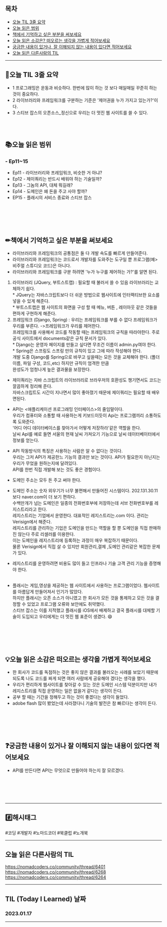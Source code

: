 
## 목차

- [오늘 TIL 3줄 요약](#오늘-TIL-3줄-요약)
- [오늘 읽은 범위](#오늘-읽은-범위)
- [책에서 기억하고 싶은 부분을 써보세요](#책에서-기억하고-싶은-부분을-써보세요)
- [오늘 읽은 소감은? 떠오르는 생각을 가볍게 적어보세요](#오늘-읽은-소감은-떠오르는-생각을-가볍게-적어보세요)
- [궁금한 내용이 있거나, 잘 이해되지 않는 내용이 있다면 적어보세요](#궁금한-내용이-있거나-잘-이해되지-않는-내용이-있다면-적어보세요)
- [오늘 읽은 다른사람의 TIL](#오늘-읽은-다른사람의-TIL)

***
## 🌠오늘 TIL 3줄 요약

- 1 프로그래밍은 운동과 비슷하다. 한번에 많이 하는 것 보다 매일매일 꾸준히 하는 것이 중요하다.
- 2 라이브러리와 프레임워크를 구분하는 기준은 '제어권을 누가 가지고 있는가?'이다.
- 3 스티브 잡스의 오픈소스_정신으로 우리는 더 멋진 웹 사이트를 쓸 수 있다.
<br>
<br>


## 📚오늘 읽은 범위

### - Ep11~15
- Ep11 - 라이브러리와 프레임워크, 비슷한 거 아냐?
- Ep12 - 제이쿼리는 반드시 배워야 하는 기술일까?
- Ep13 - 그놈의 API, 대체 뭐길래?
- Ep14 - 도메인은 왜 돈을 주고 사야 할까?
- EP15 - 플래시의 서비스 종료와 스티브 잡스
<br>
<br>
<br>
<br>


## ✏책에서 기억하고 싶은 부분을 써보세요
- 라이브러리와 프레임워크의 공통점은 둘 다 개발 속도를 빠르게 만들어준다.
- 라이브러리와 프레임워크는 코드로서 개발자를 도와주는 도구일 뿐 프로그램(예> 비주얼 스튜디오 코드)은 아니다. 
- 라이브러리와 프레임워크를 구분 하려면 '누가 누구를 제어하는 가?'를 알면 된다. 
1. 라이브러리 (JQuery, 부트스트랩) : 필요할 때 불러서 쓸 수 있음 라이브러리는 교체하기 쉽다.
<br>* JQuery는 자바스크립트보다 더 쉬운 방법으로 웹사이트에 인터랙티브한 요소를 넣을 수 있게 해준다.
<br>* 부트스트랩은 웹 사이트의 화면을 구성 할 때 메뉴, 버튼 , 레이아웃 같은 것들을 편하게 구현하게 해준다.<br>
2. 프레임워크 (Django, Spring) : 우리는 프레임워크를 부를 수 없다 프레임워크가 우리를 부른다. ->프레임워크가 우리를 제어한다. <br>
프레임워크를 사용해서 코드를 작동할 때는 프레임워크의 규칙을 따라야한다. 주로 공식 사이트에서 documents같은 규칙 문서가 있다.
<br>* Django는 운영자 페이지를 만들고 싶다면 무조건 이름이 admin.py여야 한다. 
<br>* Spring은 스프링도 스프링 만의 규칙이 있고 그에 따라 작성해야 한다. <br>
개발 도중 Django를 Spring으로 바꾸고 싶을때는 모든 것을 교체해야 한다. (폴더 이름, 파일 구성, 코드,etc) 하지만 규칙이 엄격한 만큼 <br>
완성도가 엄청나게 높은 결과물을 보장한다.

- 제이쿼리는 자바 스크립트의 라이브러리로 브라우저의 호환성도 챙기면서도 코드는 깔끔하게 정리해 준다.<br>
자바스크립트도 시간이 지나면서 많이 좋아졌기 때문에 제이쿼리는 필요할 때 배우면된다.

- API는 <애플리케이션 프로그래밍 인터페이스>의 줄임말이다.
<br> 우리가 컴퓨터와 소통할 때 사용하는게 키보드이듯이 Api는 프로그램끼리 소통하도록 도와준다.<br>
'어디 어디 데이터베이스를 찾아가서 어떻게 저장하라'같은 역할을 한다.<br>
날씨 ApI를 예로 들면 서울의 현재 날씨 가져오기 기능으로 날씨 데이터베이터에서 정보를 얻는다.

- API 작동방식의 특징은 사용하는 사람은 알 수 없다는 것이다. <br>
우리는 그저 API가 제공한느 기능의 결과만 보는 것이다. API가 필요한지 아닌지는 우리가 무었을 원하는지에 달려있다.<br>
API를 한번 직접 개발해 보는 것도 좋은 경험이다.

- 도메인 주소는 모두 돈 주고 써야 한다.<br>
- 도메인 주소는 숫자 외우기가 너무 불편해서 만들어진 시스템이다. 202.131.30.11 보다 naver.com이 더 보기 편하다.<br>
수백만개가 넘는 도메인은 일종의 전화번호부에 저장하는데 서브 전화번호부를 레지스트리라고 한다. <br>
레지스트리는 기업에서 운영한다. 대표적인 레지스트리는.com 이다. 관리는 Verisign에서 해준다. <br>
레지스트리를 관리하는 기업은 도메인을 만드는 역할을 할 뿐 도메인을 직접 판매하진 않는다 주로 리셀러를 이용한다.<br>
이는 도메인을 레지스트리에 등록하는 과정이 매우 복잡하기 때문이다.<br>
물론 Verisign에서 직접 살 수 있지만 회원관리,결제 ,도메인 관리같은 복잡한 문제가 있다.

- 레지스트리를 운영하려면 비용도 많이 들고 인프라나 기술 고객 관리 기능을 증명해야 한다.<br><br>

- 플래시는 게임,영상을 제공하는 웹 사이트에서 사용하는 프로그램이었다. 웹사이트를 아름답게 만들어져서 인기가 많았다.<br>
하지만 플래시는 오픈 소스가 아니였고 한 회사가 모든 것을 통제하고 모든 것을 결정할 수 있었고 프로그램 오류와 보안에도 취약했다.<br>
스티브 잡스는 이를 지적했고 플래시를 iOS에서 배제하고 결국 플래시를 대체할 기술이 도입되고 우리에게는 더 멋진 웹 표준이 생겼다. 😄



<br>
<br>
<br>
<br>


## 💡오늘 읽은 소감은 떠오르는 생각을 가볍게 적어보세요
- 한 회사가 코드를 독점하는 것은 좋지 않은 결과를 불러오는 사례를 보았기  때문에 되도록 나도 코드를 짜게 되면 여러 사람에게 공유해야 겠다는 생각을 했다.
- 우리가 편리하게 웹사이트를 찾아갈 수 있는 것은 도메인 시스템 덕분이지만 내가 레지스트리를 직접 운영하는 일은 없을거 같다는 생각이 든다.
- 공부 할 때는 기간을 정해두고 하는 것이 좋겠다는 생각이 들었다. 
- adobe flash 많이 봤었는데 사라졌다니 기술의 발전은 참 빠르다는 생각이 든다.
<br>
<br>
<br>
<br>


## ❓궁금한 내용이 있거나 잘 이해되지 않는 내용이 있다면 적어보세요
- API를 만든다면 API는 무엇으로 만들어야 하는지 잘 모르겠다. 


<br>
<br>
<br>
<br>







***

## #️⃣해시태그 ##
#코딩 #개발자 #노마드코더 #북클럽 #노개북

***

## 오늘 읽은 다른사람의 TIL
https://nomadcoders.co/community/thread/6401  
https://nomadcoders.co/community/thread/6268  
https://nomadcoders.co/community/thread/6264  




***

## TIL (Today I Learned) 날짜
  
  ### 2023.01.17
  
***
